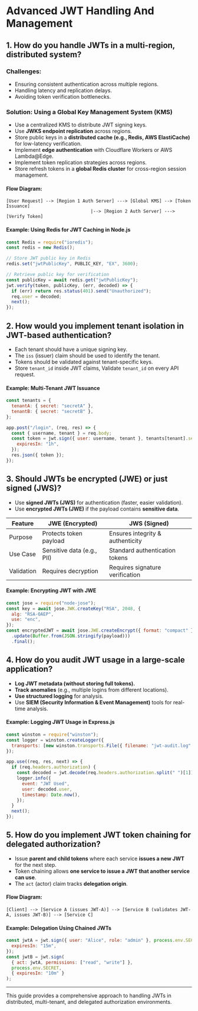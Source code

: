 # Advanced JWT Handling And Management

## 1. How do you handle JWTs in a multi-region, distributed system?

### Challenges:

- Ensuring consistent authentication across multiple regions.
- Handling latency and replication delays.
- Avoiding token verification bottlenecks.

### Solution: Using a Global Key Management System (KMS)

- Use a centralized KMS to distribute JWT signing keys.
- Use **JWKS endpoint replication** across regions.
- Store public keys in a **distributed cache (e.g., Redis, AWS ElastiCache)** for low-latency verification.
- Implement **edge authentication** with Cloudflare Workers or AWS Lambda@Edge.
- Implement token replication strategies across regions.
- Store refresh tokens in a **global Redis cluster** for cross-region session management.

#### **Flow Diagram:**

```
[User Request] --> [Region 1 Auth Server] ---> [Global KMS] --> [Token Issuance]
                                |--> [Region 2 Auth Server] ---> [Verify Token]
```

#### **Example: Using Redis for JWT Caching in Node.js**

```js
const Redis = require("ioredis");
const redis = new Redis();

// Store JWT public key in Redis
redis.set("jwtPublicKey", PUBLIC_KEY, "EX", 3600);

// Retrieve public key for verification
const publicKey = await redis.get("jwtPublicKey");
jwt.verify(token, publicKey, (err, decoded) => {
  if (err) return res.status(401).send("Unauthorized");
  req.user = decoded;
  next();
});
```

## 2. How would you implement tenant isolation in JWT-based authentication?

- Each tenant should have a unique signing key.
- The `iss` (issuer) claim should be used to identify the tenant.
- Tokens should be validated against tenant-specific keys.
- Store `tenant_id` inside JWT claims, Validate `tenant_id` on every API request.

#### **Example: Multi-Tenant JWT Issuance**

```js
const tenants = {
  tenantA: { secret: "secretA" },
  tenantB: { secret: "secretB" },
};

app.post("/login", (req, res) => {
  const { username, tenant } = req.body;
  const token = jwt.sign({ user: username, tenant }, tenants[tenant].secret, {
    expiresIn: "1h",
  });
  res.json({ token });
});
```

## 3. Should JWTs be encrypted (JWE) or just signed (JWS)?

- Use **signed JWTs (JWS)** for authentication (faster, easier validation).
- Use **encrypted JWTs (JWE)** if the payload contains **sensitive data**.

| Feature    | JWE (Encrypted)            | JWS (Signed)                     |
| ---------- | -------------------------- | -------------------------------- |
| Purpose    | Protects token payload     | Ensures integrity & authenticity |
| Use Case   | Sensitive data (e.g., PII) | Standard authentication tokens   |
| Validation | Requires decryption        | Requires signature verification  |

#### **Example: Encrypting JWT with JWE**

```js
const jose = require("node-jose");
const key = await jose.JWK.createKey("RSA", 2048, {
  alg: "RSA-OAEP",
  use: "enc",
});
const encryptedJWT = await jose.JWE.createEncrypt({ format: "compact" }, key)
  .update(Buffer.from(JSON.stringify(payload)))
  .final();
```

## 4. How do you audit JWT usage in a large-scale application?

- **Log JWT metadata (without storing full tokens).**
- **Track anomalies** (e.g., multiple logins from different locations).
- **Use structured logging** for analysis.
- Use **SIEM (Security Information & Event Management)** tools for real-time analysis.

#### **Example: Logging JWT Usage in Express.js**

```js
const winston = require("winston");
const logger = winston.createLogger({
  transports: [new winston.transports.File({ filename: "jwt-audit.log" })],
});

app.use((req, res, next) => {
  if (req.headers.authorization) {
    const decoded = jwt.decode(req.headers.authorization.split(" ")[1]);
    logger.info({
      event: "JWT Used",
      user: decoded.user,
      timestamp: Date.now(),
    });
  }
  next();
});
```

## 5. How do you implement JWT token chaining for delegated authorization?

- Issue **parent and child tokens** where each service **issues a new JWT** for the next step.
- Token chaining allows **one service to issue a JWT that another service can use**.
- The `act` (actor) claim tracks **delegation origin**.

#### **Flow Diagram:**

```
[Client] --> [Service A (issues JWT-A)] --> [Service B (validates JWT-A, issues JWT-B)] --> [Service C]
```

#### **Example: Delegation Using Chained JWTs**

```js
const jwtA = jwt.sign({ user: "Alice", role: "admin" }, process.env.SECRET, {
  expiresIn: "15m",
});
const jwtB = jwt.sign(
  { act: jwtA, permissions: ["read", "write"] },
  process.env.SECRET,
  { expiresIn: "10m" }
);
```

---

This guide provides a comprehensive approach to handling JWTs in distributed, multi-tenant, and delegated authorization environments.
